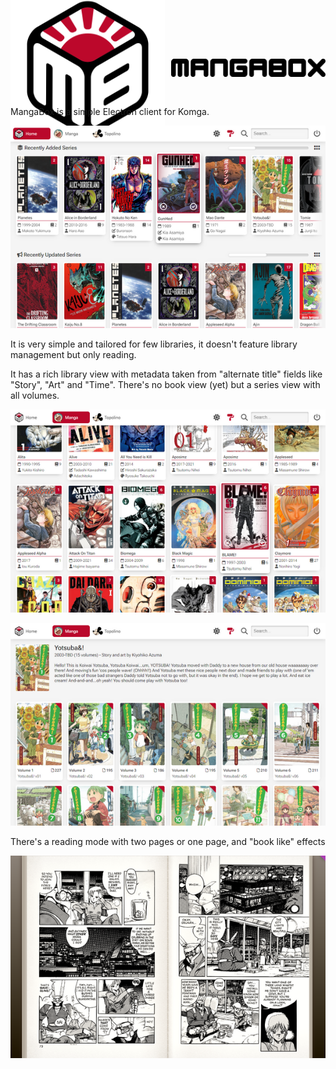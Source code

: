 <div style="display: flex; align-items: center; gap: 10px; height: 120px;">
  <picture>
    <img alt="MangaBox Logo" src="mangabox-logo.png" style="height: 100%;">
  </picture>
  <picture>
    <img alt="MangaBox Logo" src="mangabox-name-sticks-round.svg" style="height: 50%;">
  </picture>
</div>
MangaBox is a simple Electron client for Komga.

<picture><img alt="MangaBox main UI" src=".localassets/MangaBox_001_th.png"></picture>

It is very simple and tailored for few libraries, it doesn't feature library management but only reading.

It has a rich library view with metadata taken from "alternate title" fields like "Story", "Art" and "Time". There's no book view (yet) but a series view with all volumes.

<picture><img alt="MangaBox main UI" src=".localassets/MangaBox_002_th.png"></picture>

<picture><img alt="MangaBox main UI" src=".localassets/MangaBox_004_th.png"></picture>

There's a reading mode with two pages or one page, and "book like" effects

<picture><img alt="MangaBox main UI" src=".localassets/MangaBox_003_th.png"></picture>
